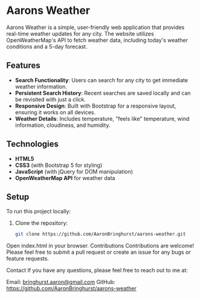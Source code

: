
# Aarons Weather

Aarons Weather is a simple, user-friendly web application that provides real-time weather updates for any city. The website utilizes OpenWeatherMap's API to fetch weather data, including today's weather conditions and a 5-day forecast.

## Features

- **Search Functionality**: Users can search for any city to get immediate weather information.
- **Persistent Search History**: Recent searches are saved locally and can be revisited with just a click.
- **Responsive Design**: Built with Bootstrap for a responsive layout, ensuring it works on all devices.
- **Weather Details**: Includes temperature, "feels like" temperature, wind information, cloudiness, and humidity.

## Technologies

- **HTML5**
- **CSS3** (with Bootstrap 5 for styling)
- **JavaScript** (with jQuery for DOM manipulation)
- **OpenWeatherMap API** for weather data

## Setup

To run this project locally:

1. Clone the repository:
   ```bash
   git clone https://github.com/AaronBringhurst/aarons-weather.git
Open index.html in your browser.
Contributions
Contributions are welcome! Please feel free to submit a pull request or create an issue for any bugs or feature requests.

Contact
If you have any questions, please feel free to reach out to me at:

Email: bringhurst.aaron@gmail.com
GitHub: https://github.com/AaronBringhurst/aarons-weather